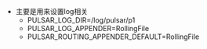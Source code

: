 * 主要是用来设置log相关
  * PULSAR_LOG_DIR=/log/pulsar/p1                                                                                                                                         
  * PULSAR_LOG_APPENDER=RollingFile                                                                                                                                       
  * PULSAR_ROUTING_APPENDER_DEFAULT=RollingFile
